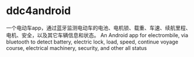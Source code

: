 # ddc4android

一个电动车app，通过蓝牙监测电动车的电池、电机锁、载重、车速、续航里程、电机、安全，以及其它车辆信息和状态。
An Android app for electrombile, via bluetooth to detect battery, electric lock, load, speed, continue voyage course, electrical machinery, security, and other all status
